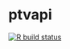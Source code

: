 
# ptvapi

<!-- badges: start -->
[![R build status](https://github.com/mdneuzerling/ptvapi/workflows/R-CMD-check/badge.svg)](https://github.com/mdneuzerling/ptvapi/actions)
<!-- badges: end -->
